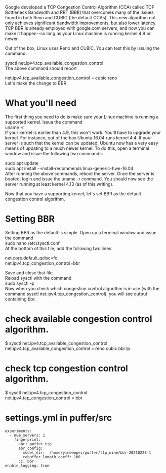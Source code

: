 Google developed a TCP Congestion Control Algorithm (CCA) called TCP Bottleneck Bandwidth and RRT (BBR) that overcomes many of the issues found in both Reno and CUBIC (the default CCAs). This new algorithm not only achieves significant bandwidth improvements, but also lower latency. TCP BBR is already employed with google.com servers, and now you can make it happen--so long as your Linux machine is running kernel 4.9 or newer.

Out of the box, Linux uses Reno and CUBIC. You can test this by issuing the command:

sysctl net.ipv4.tcp_available_congestion_control  
The above command should report  

net.ipv4.tcp_available_congestion_control = cubic reno  
Let's make the change to BBR.  
 
# What you'll need  
The first thing you need to do is make sure your Linux machine is running a supported kernel. Issue the command  
uname -r   
If your kernel is earlier than 4.9, this won't work. You'll have to upgrade your kernel. For instance, out of the box Ubuntu 16.04 runs kernel 4.4. If your server is such that the kernel can be updated, Ubuntu now has a very easy means of updating to a much newer kernel. To do this, open a terminal window and issue the following two commands:  

sudo apt update  
sudo apt install --install-recommends linux-generic-hwe-16.04  
After running the above commands, reboot the server. Once the server is booted, login and issue the uname -r command. You should now see the server running at least kernel 4.13 (as of this writing).  

Now that you have a supporting kernel, let's set BBR as the default congestion control algorithm.

# Setting BBR 
Setting BBR as the default is simple. Open up a terminal window and issue the command  
sudo nano /etc/sysctl.conf  
At the bottom of this file, add the following two lines:  

net.core.default_qdisc=fq  
net.ipv4.tcp_congestion_control=bbr  

Save and close that file.  
Reload sysctl with the command:  
sudo sysctl -p  
Now when you check which congestion control algorithm is in use (with the command sysctl net.ipv4.tcp_congestion_control), you will see output containing bbr.     
# check available congestion control algorithm.  
$ sysctl net.ipv4.tcp_available_congestion_control  
net.ipv4.tcp_available_congestion_control = reno cubic bbr lp  
# check tcp congestion control algorithm.  
$ sysctl net.ipv4.tcp_congestion_control  
net.ipv4.tcp_congestion_control = bbr  

# settings.yml in puffer/src  
```
experiments:  
  - num_servers: 1  
    fingerprint:  
      abr: puffer_ttp  
      abr_config:  
        model_dir:  /home/yinwenpei/puffer/ttp_mine/bbr-20210228-1  
        rebuffer_length_coeff: 100  
      cc: bbr  
enable_logging: true  
```

